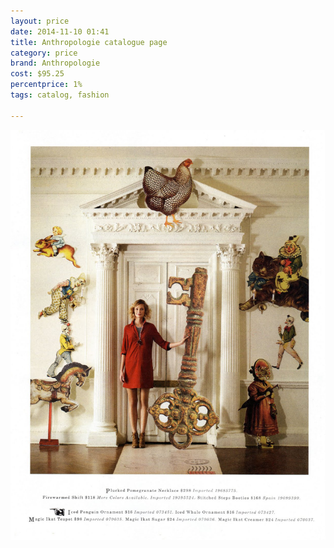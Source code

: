 ```yaml
---
layout: price
date: 2014-11-10 01:41
title: Anthropologie catalogue page
category: price
brand: Anthropologie
cost: $95.25
percentprice: 1%
tags: catalog, fashion

---
```





<img src="/img/editscans/anthro1.png">
<div class="overlayContainerPrice">
<object type="image/svg+xml" data="/img/overlays/anthro1overlay.svg" class="trans"></object>
</div>
